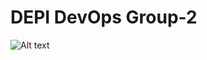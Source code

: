 # DEPI DevOps Group-2
![Alt text](https://github.com/DEPIDevOpsTeam2/DEPI-DevOps-Pipeline/blob/feature/CD/pipeline%20architecture.jpg)


